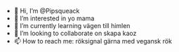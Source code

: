 - 👋 Hi, I’m @Pipsqueack
- 👀 I’m interested in yo mama
- 🌱 I’m currently learning vägen till himlen
- 💞️ I’m looking to collaborate on skapa kaoz
- 📫 How to reach me: röksignal gärna med vegansk rök

<!---
Pipsqueack/Pipsqueack is a ✨ special ✨ repository because its `README.md` (this file) appears on your GitHub profile.
You can click the Preview link to take a look at your changes.
--->
